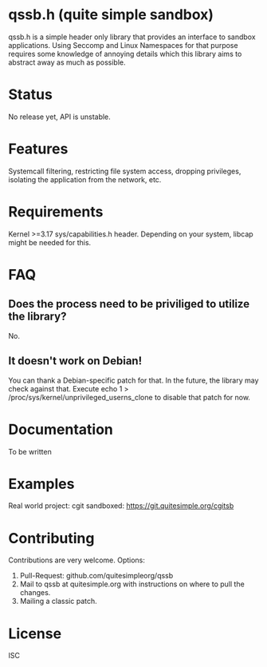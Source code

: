 qssb.h (quite simple sandbox)
=============================
qssb.h is a simple header only library that provides an interface
to sandbox applications. Using Seccomp and Linux Namespaces for that
purpose requires some knowledge of annoying details which this library
aims to abstract away as much as possible.

Status
======
No release yet, API is unstable.

Features
========
Systemcall filtering, restricting file system access, dropping
privileges, isolating the application from the network, etc.

Requirements
============
Kernel >=3.17
sys/capabilities.h header. Depending on your system, libcap
might be needed for this.



FAQ
===

Does the process need to be priviliged to utilize the library?
----------------------------------------------------------------
No.

It doesn't work on Debian!
--------------------------
You can thank a Debian-specific patch for that. In the future,
the library may check against that. Execute
echo 1 > /proc/sys/kernel/unprivileged_userns_clone to disable that
patch for now.

Documentation
=============
To be written

Examples
========
Real world project: cgit sandboxed: https://git.quitesimple.org/cgitsb


Contributing
============
Contributions are very welcome. Options: 
1) Pull-Request: github.com/quitesimpleorg/qssb 
2) Mail to qssb at quitesimple.org with instructions
on where to pull the changes.
3) Mailing a classic patch.

License
=======
ISC

